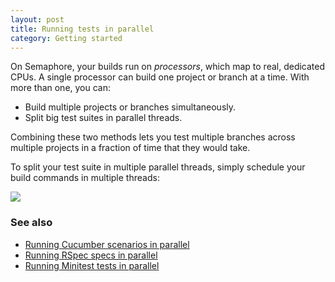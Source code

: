```yaml
---
layout: post
title: Running tests in parallel
category: Getting started
---
```


On Semaphore, your builds run on _processors_, which map to real, dedicated CPUs. A single processor can build one project or branch at a time. With more than one, you can:

- Build multiple projects or branches simultaneously.
- Split big test suites in parallel threads.

Combining these two methods lets you test multiple branches across multiple projects in a fraction of time that they would take.

To split your test suite in multiple parallel threads, simply schedule your build commands in multiple threads:

<img src="/docs/assets/img/running-tests-in-parallel/threads.png" class="img-bordered-padding img-responsive">

### See also

- [Running Cucumber scenarios in parallel](/docs/running-cucumber-scenarios-in-threads.html)
- [Running RSpec specs in parallel](/docs/running-rspec-specs-in-threads.html)
- [Running Minitest tests in parallel](/docs/running-minitest-tests-in-threads.html)
